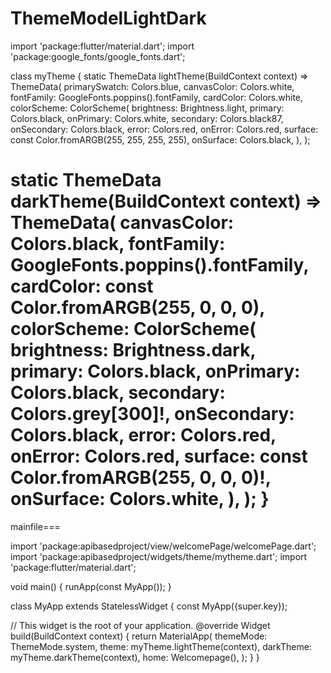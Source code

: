 # ThemeModelLightDark

import 'package:flutter/material.dart';
import 'package:google_fonts/google_fonts.dart';

class myTheme {
  static ThemeData lightTheme(BuildContext context) => ThemeData(
        primarySwatch: Colors.blue,
        canvasColor: Colors.white,
        fontFamily: GoogleFonts.poppins().fontFamily,
        cardColor: Colors.white,
        colorScheme: ColorScheme(
          brightness: Brightness.light,
          primary: Colors.black,
          onPrimary: Colors.white,
          secondary: Colors.black87,
          onSecondary: Colors.black,
          error: Colors.red,
          onError: Colors.red,
          surface: const Color.fromARGB(255, 255, 255, 255),
          onSurface: Colors.black,
        ),
      );

  static ThemeData darkTheme(BuildContext context) => ThemeData(
        canvasColor: Colors.black,
        fontFamily: GoogleFonts.poppins().fontFamily,
        cardColor: const Color.fromARGB(255, 0, 0, 0),
        colorScheme: ColorScheme(
          brightness: Brightness.dark,
          primary: Colors.black,
          onPrimary: Colors.black,
          secondary: Colors.grey[300]!,
          onSecondary: Colors.black,
          error: Colors.red,
          onError: Colors.red,
          surface: const Color.fromARGB(255, 0, 0, 0)!,
          onSurface: Colors.white,
        ),
      );
}
=============================================================================



mainfile===


import 'package:apibasedproject/view/welcomePage/welcomePage.dart';
import 'package:apibasedproject/widgets/theme/mytheme.dart';
import 'package:flutter/material.dart';

void main() {
  runApp(const MyApp());
}

class MyApp extends StatelessWidget {
  const MyApp({super.key});

  // This widget is the root of your application.
  @override
  Widget build(BuildContext context) {
    return MaterialApp(
      themeMode: ThemeMode.system,
      theme: myTheme.lightTheme(context),
      darkTheme: myTheme.darkTheme(context),
      home: Welcomepage(),
    );
  }
}
